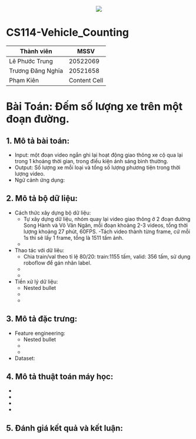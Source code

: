<p align="center">
  <a href="https://www.uit.edu.vn/" border="none">
    <img src="https://i.imgur.com/WmMnSRt.png" border="none">
  </a>
</p>

# CS114-Vehicle_Counting
| Thành viên  | MSSV |
| ------------- | ------------- |
| Lê Phước Trung  | 20522069  |
| Trương Đăng Nghĩa  | 20521658  |
| Phạm Kiên | Content Cell  |
# Bài Toán: Đếm số lượng xe trên một đoạn đường.
## 1. Mô tả bài toán:
  - Input: một đoạn video ngắn ghi lại hoạt động giao thông xe cộ qua lại trong 1 khoảng thời gian, trong điều kiện ánh sáng bình thường.
  - Output: Số lượng xe mỗi loại và tổng số lượng phương tiện trong thời lượng video.
  - Ngử cảnh ứng dụng:

## 2. Mô tả bộ dữ liệu:
  - Cách thức xây dựng bộ dữ liệu:  
    - Tự xây dựng dữ liệu, nhóm quay lại video giao thông ở 2 đoạn đường Song Hành và Võ Văn Ngân, mỗi đoạn khoảng 2-3 videos, tổng thời lượng khoảng 27 phút, 60FPS.
    -Tách video thành từng frame, cứ mỗi 1s thì sẽ lấy 1 frame, tổng là 1511 tấm ảnh.
    -
  - Thao tác với dữ liêu:
    - Chia train/val theo tỉ lệ 80/20: train:1155 tấm, valid: 356 tấm, sử dụng roboflow để gán nhãn label.
    -
    -
  - Tiền xử lý dữ liệu:
    - Nested bullet
    -
    -
## 3. Mô tả đặc trưng:
  - Feature engineering:
    - Nested bullet
    -
    -
  - Dataset:
## 4. Mô tả thuật toán máy học:
  -
  -
  -
  -
## 5. Đánh giá kết quả và kết luận:

  

